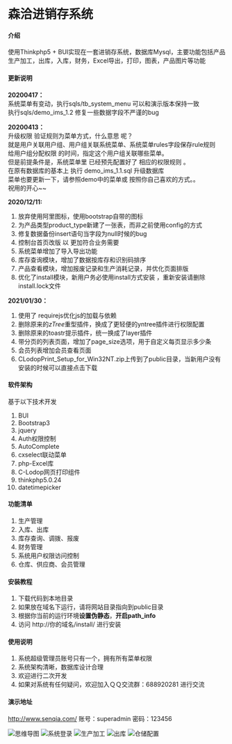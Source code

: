 # 森洽进销存系统

#### 介绍
使用Thinkphp5 + BUI实现在一套进销存系统，数据库Mysql，主要功能包括产品生产加工，出库，入库，财务，Excel导出，打印，图表，产品图片等功能

#### 更新说明

**20200417：**  
系统菜单有变动，执行sqls/tb_system_menu 可以和演示版本保持一致  
执行sqls/demo_ims_1.2 修复一些数据字段不严谨的bug  

**20200413：**  
升级权限 验证规则为菜单方式，什么意思 呢？   
就是用户关联用户组、用户组关联系统菜单、系统菜单rules字段保存rule规则   
给用户组分配权限 的时间，指定这个用户组关联哪些菜单。  
但是前提条件是，系统菜单里 已经预先配置好了 相应的权限规则 。  
在原有数据库的基本上 执行 demo_ims_1.1.sql 升级数据库  
菜单也要更新一下，请参照demo中的菜单或 按照你自己喜欢的方式。。  
祝用的开心~~   

**2020/12/11:**  

1. 放弃使用阿里图标，使用bootstrap自带的图标
2. 为产品类型product_type新建了一张表，而非之前使用config的方式
3. 修复数据备份insert语句当字段为null时候的bug
4. 控制台首页改版 以 更加符合业务需要
5. 系统菜单增加了导入导出功能
6. 库存查询模块，增加了数据按库存和识别码排序
7. 产品查看模块，增加报废记录和生产消耗记录，并优化页面排版
8. 优化了install模块，新用户务必使用install方式安装 ，重新安装请删除install.lock文件


**2021/01/30：**

1. 使用了 requirejs优化js的加载与依赖
2. 删除原来的*zTree*重型插件，换成了更轻便的yntree插件进行权限配置
3. 删除原来的toastr提示插件，统一换成了layer插件
4. 带分页的列表页面，增加了page_size选项，用于自定义每页显示多少条
5. 会员列表增加会员查看页面
6. CLodopPrint_Setup_for_Win32NT.zip上传到了public目录，当新用户没有安装的时候可以直接点击下载



#### 软件架构
基于以下技术开发

1. BUI
2. Bootstrap3
3. jquery
4. Auth权限控制
5. AutoComplete
6. cxselect联动菜单
7. php-Excel库
8. C-Lodop网页打印组件
9. thinkphp5.0.24
10. datetimepicker

#### 功能清单

1. 生产管理
2. 入库、出库
3. 库存查询、调拨、报废
4. 财务管理
5. 系统用户权限访问控制
6. 仓库、供应商、会员管理


#### 安装教程

1. 下载代码到本地目录
2. 如果放在域名下运行，请将网站目录指向到public目录
3. 根据你当前的运行环境**设置伪静态**，**开启path_info**
4. 访问 http://你的域名/install/ 进行安装 


#### 使用说明

1. 系统超级管理员账号只有一个，拥有所有菜单权限
2. 系统架构清晰，数据库设计合理
3. 欢迎进行二次开发
4. 如果对系统有任何疑问，欢迎加入ＱＱ交流群：688920281 进行交流


#### 演示地址
http://www.senqia.com/ 账号：superadmin 密码：123456  

![思维导图](https://images.gitee.com/uploads/images/2020/0106/155501_3f8c1ed8_593571.png "森洽进销存.png")
![系统登录](https://images.gitee.com/uploads/images/2019/0528/122631_a08f6fd5_593571.png "login.png")
![生产加工](https://images.gitee.com/uploads/images/2019/0528/122656_8a1a46ec_593571.png "product_build.png")
![出库](https://images.gitee.com/uploads/images/2019/0528/122704_156f6554_593571.png "sales.png")
![仓储配置](https://images.gitee.com/uploads/images/2019/0528/122711_e9f82619_593571.png "warehouse.png")
